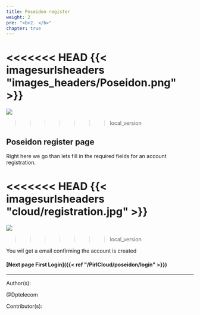 ```yaml
---
title: Poseidon register
weight: 2
pre: "<b>2. </b>"
chapter: true
---
```

<<<<<<< HEAD
{{< imagesurlsheaders "images_headers/Poseidon.png"  >}}
=======
![](/images_headers/Poseidon.png)
>>>>>>> local_version


## Poseidon register page


Right here we go than lets fill in the required fields  for an account registration.


<<<<<<< HEAD
{{< imagesurlsheaders "cloud/registration.jpg"  >}}
=======
![](/PirlCloud/images/registration.jpg)
>>>>>>> local_version

You wil get a email confirming the account is created



#### [Next page First Login]({{< ref "/PirlCloud/poseidon/login" >}})


---
Author(s):


@Dptelecom


Contributor(s):

